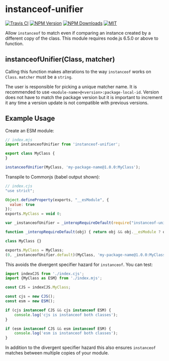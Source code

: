 # instanceof-unifier

[![Travis CI][travis-image]][travis-url]
[![NPM Version][npm-image]][npm-url]
[![NPM Downloads][downloads-image]][downloads-url]
[![MIT][license-image]](LICENSE)

Allow `instanceof` to match even if comparing an instance created by a different
copy of the class.  This module requires node.js 6.5.0 or above to function.

## instanceofUnifier(Class, matcher)

Calling this function makes alterations to the way `instanceof` works on `Class`.
`matcher` must be a `string`.

The user is responsible for picking a unique matcher name.  It is recommended to use
`<module-name>@<version>:package-local-id`.  Version does not have to match the package
version but it is important to increment it any time a version update is not compatible
with previous versions.


## Example Usage

Create an ESM module:
```js
// index.mjs
import instanceofUnifier from 'instanceof-unifier';

export class MyClass {
}

instanceofUnifier(MyClass, 'my-package-name@1.0.0:MyClass');
```

Transpile to Commonjs (babel output shown):
```js
// index.cjs
"use strict";

Object.defineProperty(exports, "__esModule", {
  value: true
});
exports.MyClass = void 0;

var _instanceofUnifier = _interopRequireDefault(require("instanceof-unifier"));

function _interopRequireDefault(obj) { return obj && obj.__esModule ? obj : { default: obj }; }

class MyClass {}

exports.MyClass = MyClass;
(0, _instanceofUnifier.default)(MyClass, 'my-package-name@1.0.0:MyClass');
```

This avoids the divergent specifier hazard for `instanceof`.  You can test:
```js
import indexCJS from './index.cjs';
import {MyClass as ESM} from './index.mjs';

const CJS = indexCJS.MyClass;

const cjs = new CJS();
const esm = new ESM();

if (cjs instanceof CJS && cjs instanceof ESM) {
	console.log('cjs is instanceof both classes');
}

if (esm instanceof CJS && esm instanceof ESM) {
	console.log('esm is instanceof both classes');
}
```

In addition to the divergent specifier hazard this also ensures `instanceof` matches
between multiple copies of your module.


[npm-image]: https://img.shields.io/npm/v/instanceof-unifier.svg
[npm-url]: https://npmjs.org/package/instanceof-unifier
[travis-image]: https://travis-ci.org/cfware/instanceof-unifier.svg?branch=master
[travis-url]: https://travis-ci.org/cfware/instanceof-unifier
[downloads-image]: https://img.shields.io/npm/dm/instanceof-unifier.svg
[downloads-url]: https://npmjs.org/package/instanceof-unifier
[license-image]: https://img.shields.io/npm/l/instanceof-unifier.svg
